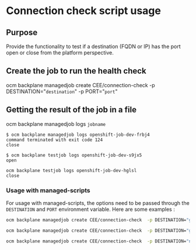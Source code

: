 # Connection check script usage

## Purpose

Provide the functionality to test if a destination (FQDN or IP) has the port open or close from the platform perspective.

## Create the job to run the health check
ocm backplane managedjob create CEE/connection-check -p DESTINATION="`destination`" -p PORT="`port`"

## Getting the result of the job in a file
ocm backplane managedjob logs `jobname`
  
```
$ ocm backplane managedjob logs openshift-job-dev-frbj4
command terminated with exit code 124
close

$ ocm backplane testjob logs openshift-job-dev-s9jx5
open

ocm backplane testjob logs openshift-job-dev-hglsl
close
```

### Usage with managed-scripts

For usage with managed-scripts, the options need to be passed through the `DESTINATION` and `PORT` environment variable. Here are some examples : 

```bash
ocm backplane managedjob create CEE/connection-check  -p DESTINATION="google.com" -p PORT="4433"

ocm backplane managedjob create CEE/connection-check  -p DESTINATION="google.com" -p PORT="443"

ocm backplane managedjob create CEE/connection-check  -p DESTINATION="network-check-target.openshift-network-diagnostics" -p PORT="80"
```


```
